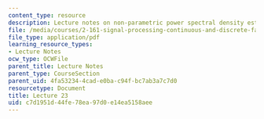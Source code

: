 ```yaml
---
content_type: resource
description: Lecture notes on non-parametric power spectral density estimation.
file: /media/courses/2-161-signal-processing-continuous-and-discrete-fall-2008/c7d1951d44fe78ea97d0e14ea5158aee_lecture_23.pdf
file_type: application/pdf
learning_resource_types:
- Lecture Notes
ocw_type: OCWFile
parent_title: Lecture Notes
parent_type: CourseSection
parent_uid: 4fa53234-4cad-e0ba-c94f-bc7ab3a7c7d0
resourcetype: Document
title: Lecture 23
uid: c7d1951d-44fe-78ea-97d0-e14ea5158aee
---
```

